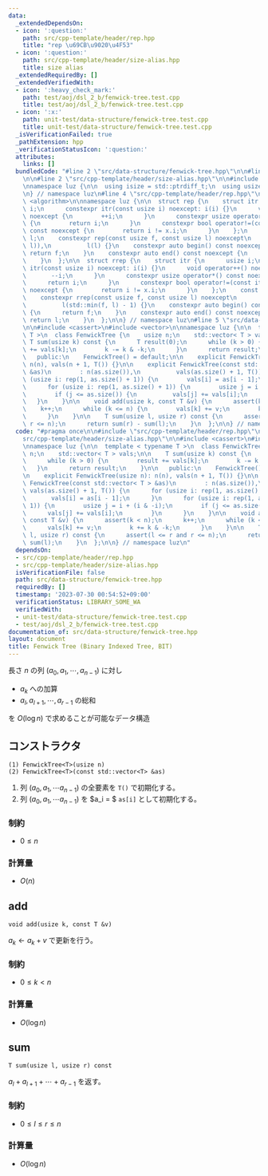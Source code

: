 ```yaml
---
data:
  _extendedDependsOn:
  - icon: ':question:'
    path: src/cpp-template/header/rep.hpp
    title: "rep \u69CB\u9020\u4F53"
  - icon: ':question:'
    path: src/cpp-template/header/size-alias.hpp
    title: size alias
  _extendedRequiredBy: []
  _extendedVerifiedWith:
  - icon: ':heavy_check_mark:'
    path: test/aoj/dsl_2_b/fenwick-tree.test.cpp
    title: test/aoj/dsl_2_b/fenwick-tree.test.cpp
  - icon: ':x:'
    path: unit-test/data-structure/fenwick-tree.test.cpp
    title: unit-test/data-structure/fenwick-tree.test.cpp
  _isVerificationFailed: true
  _pathExtension: hpp
  _verificationStatusIcon: ':question:'
  attributes:
    links: []
  bundledCode: "#line 2 \"src/data-structure/fenwick-tree.hpp\"\n\n#line 2 \"src/cpp-template/header/rep.hpp\"\
    \n\n#line 2 \"src/cpp-template/header/size-alias.hpp\"\n\n#include <cstddef>\n\
    \nnamespace luz {\n\n  using isize = std::ptrdiff_t;\n  using usize = std::size_t;\n\
    \n} // namespace luz\n#line 4 \"src/cpp-template/header/rep.hpp\"\n\n#include\
    \ <algorithm>\n\nnamespace luz {\n\n  struct rep {\n    struct itr {\n      usize\
    \ i;\n      constexpr itr(const usize i) noexcept: i(i) {}\n      void operator++()\
    \ noexcept {\n        ++i;\n      }\n      constexpr usize operator*() const noexcept\
    \ {\n        return i;\n      }\n      constexpr bool operator!=(const itr x)\
    \ const noexcept {\n        return i != x.i;\n      }\n    };\n    const itr f,\
    \ l;\n    constexpr rep(const usize f, const usize l) noexcept\n        : f(std::min(f,\
    \ l)),\n          l(l) {}\n    constexpr auto begin() const noexcept {\n     \
    \ return f;\n    }\n    constexpr auto end() const noexcept {\n      return l;\n\
    \    }\n  };\n\n  struct rrep {\n    struct itr {\n      usize i;\n      constexpr\
    \ itr(const usize i) noexcept: i(i) {}\n      void operator++() noexcept {\n \
    \       --i;\n      }\n      constexpr usize operator*() const noexcept {\n  \
    \      return i;\n      }\n      constexpr bool operator!=(const itr x) const\
    \ noexcept {\n        return i != x.i;\n      }\n    };\n    const itr f, l;\n\
    \    constexpr rrep(const usize f, const usize l) noexcept\n        : f(l - 1),\n\
    \          l(std::min(f, l) - 1) {}\n    constexpr auto begin() const noexcept\
    \ {\n      return f;\n    }\n    constexpr auto end() const noexcept {\n     \
    \ return l;\n    }\n  };\n\n} // namespace luz\n#line 5 \"src/data-structure/fenwick-tree.hpp\"\
    \n\n#include <cassert>\n#include <vector>\n\nnamespace luz {\n\n  template < typename\
    \ T >\n  class FenwickTree {\n    usize n;\n    std::vector< T > vals;\n\n   \
    \ T sum(usize k) const {\n      T result(0);\n      while (k > 0) {\n        result\
    \ += vals[k];\n        k -= k & -k;\n      }\n      return result;\n    }\n\n\
    \   public:\n    FenwickTree() = default;\n\n    explicit FenwickTree(usize n):\
    \ n(n), vals(n + 1, T()) {}\n\n    explicit FenwickTree(const std::vector< T >\
    \ &as)\n        : n(as.size()),\n          vals(as.size() + 1, T()) {\n      for\
    \ (usize i: rep(1, as.size() + 1)) {\n        vals[i] = as[i - 1];\n      }\n\
    \      for (usize i: rep(1, as.size() + 1)) {\n        usize j = i + (i & -i);\n\
    \        if (j <= as.size()) {\n          vals[j] += vals[i];\n        }\n   \
    \   }\n    }\n\n    void add(usize k, const T &v) {\n      assert(k < n);\n  \
    \    k++;\n      while (k <= n) {\n        vals[k] += v;\n        k += k & -k;\n\
    \      }\n    }\n\n    T sum(usize l, usize r) const {\n      assert(l <= r and\
    \ r <= n);\n      return sum(r) - sum(l);\n    }\n  };\n\n} // namespace luz\n"
  code: "#pragma once\n\n#include \"src/cpp-template/header/rep.hpp\"\n#include \"\
    src/cpp-template/header/size-alias.hpp\"\n\n#include <cassert>\n#include <vector>\n\
    \nnamespace luz {\n\n  template < typename T >\n  class FenwickTree {\n    usize\
    \ n;\n    std::vector< T > vals;\n\n    T sum(usize k) const {\n      T result(0);\n\
    \      while (k > 0) {\n        result += vals[k];\n        k -= k & -k;\n   \
    \   }\n      return result;\n    }\n\n   public:\n    FenwickTree() = default;\n\
    \n    explicit FenwickTree(usize n): n(n), vals(n + 1, T()) {}\n\n    explicit\
    \ FenwickTree(const std::vector< T > &as)\n        : n(as.size()),\n         \
    \ vals(as.size() + 1, T()) {\n      for (usize i: rep(1, as.size() + 1)) {\n \
    \       vals[i] = as[i - 1];\n      }\n      for (usize i: rep(1, as.size() +\
    \ 1)) {\n        usize j = i + (i & -i);\n        if (j <= as.size()) {\n    \
    \      vals[j] += vals[i];\n        }\n      }\n    }\n\n    void add(usize k,\
    \ const T &v) {\n      assert(k < n);\n      k++;\n      while (k <= n) {\n  \
    \      vals[k] += v;\n        k += k & -k;\n      }\n    }\n\n    T sum(usize\
    \ l, usize r) const {\n      assert(l <= r and r <= n);\n      return sum(r) -\
    \ sum(l);\n    }\n  };\n\n} // namespace luz\n"
  dependsOn:
  - src/cpp-template/header/rep.hpp
  - src/cpp-template/header/size-alias.hpp
  isVerificationFile: false
  path: src/data-structure/fenwick-tree.hpp
  requiredBy: []
  timestamp: '2023-07-30 00:54:52+09:00'
  verificationStatus: LIBRARY_SOME_WA
  verifiedWith:
  - unit-test/data-structure/fenwick-tree.test.cpp
  - test/aoj/dsl_2_b/fenwick-tree.test.cpp
documentation_of: src/data-structure/fenwick-tree.hpp
layout: document
title: Fenwick Tree (Binary Indexed Tree, BIT)
---
```


長さ $n$ の列 $(a_0, a_1, \cdots, a_{n-1})$ に対し

- $a_k$ への加算
- $a_l, a_{l+1}, \cdots, a_{r-1}$ の総和

を $O(\log n)$ で求めることが可能なデータ構造

## コンストラクタ
```
(1) FenwickTree<T>(usize n)
(2) FenwickTree<T>(const std::vector<T> &as)
```

1. 列 $(a_0, a_1, \cdots a_{n-1})$ の全要素を `T()` で初期化する。
2. 列 $(a_0, a_1, \cdots a_{n-1})$ を $a_i = $ `as[i]` として初期化する。

### 制約
- $0 \leq n$

### 計算量
- $O(n)$


## add
```
void add(usize k, const T &v)
```

$a_{k} \leftarrow a_{k} + v$ で更新を行う。

### 制約
- $0 \leq k < n$

### 計算量
- $O(\log n)$


## sum
```
T sum(usize l, usize r) const
```

$a_{l} + a_{l+1} + \cdots + a_{r-1}$ を返す。

### 制約
- $0 \leq l \leq r \leq n$

### 計算量
- $O(\log n)$
